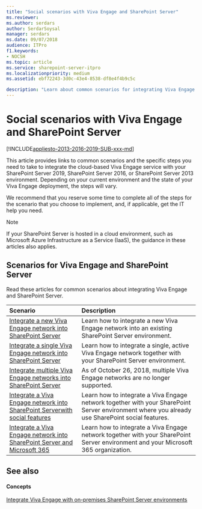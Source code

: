 ```yaml
---
title: "Social scenarios with Viva Engage and SharePoint Server"
ms.reviewer: 
ms.author: serdars
author: SerdarSoysal
manager: serdars
ms.date: 09/07/2018
audience: ITPro
f1.keywords:
- NOCSH
ms.topic: article
ms.service: sharepoint-server-itpro
ms.localizationpriority: medium
ms.assetid: ebf72243-3d0c-43e4-8538-df8e4f4b9c5c

description: "Learn about common scenarios for integrating Viva Engage with SharePoint Server."
---
```


# Social scenarios with Viva Engage and SharePoint Server

[!INCLUDE[appliesto-2013-2016-2019-SUB-xxx-md](../includes/appliesto-2013-2016-2019-SUB-xxx-md.md)]
  
This article provides links to common scenarios and the specific steps you need to take to integrate the cloud-based Viva Engage service with your SharePoint Server 2019, SharePoint Server 2016, or SharePoint Server 2013 environment. Depending on your current environment and the state of your Viva Engage deployment, the steps will vary.
  
We recommend that you reserve some time to complete all of the steps for the scenario that you choose to implement, and, if applicable, get the IT help you need. 
  
> [!NOTE]
> If your SharePoint Server is hosted in a cloud environment, such as Microsoft Azure Infrastructure as a Service (IaaS), the guidance in these articles also applies. 
  
## Scenarios for Viva Engage and SharePoint Server

Read these articles for common scenarios about integrating Viva Engage and SharePoint Server.
  
|**Scenario**|**Description**|
|:-----|:-----|
|[Integrate a new Viva Engage network into SharePoint Server](integrate-a-new-viva-engage-network-into-sharepoint-server.md) <br/> |Learn how to integrate a new Viva Engage network into an existing SharePoint Server  environment.  <br/> |
|[Integrate a single Viva Engage network into SharePoint Server](integrate-a-single-viva-engage-network-into-sharepoint-server.md) <br/> |Learn how to integrate a single, active Viva Engage network together with your SharePoint Server  environment.  <br/> |
|[Integrate multiple Viva Engage networks into SharePoint Server](integrate-multiple-viva-engage-networks-into-sharepoint-server.md) <br/> |As of October 26, 2018, multiple Viva Engage networks are no longer supported.    <br/> |
|[Integrate a Viva Engage network into SharePoint Serverwith social features](integrate-a-viva-engage-network-into-sharepoint-server-with-social-features.md) <br/> |Learn how to integrate a Viva Engage network together with your SharePoint Server environment where you already use SharePoint social features.  <br/> |
|[Integrate a Viva Engage network into SharePoint Server and Microsoft 365](integrate-a-viva-engage-network-into-sharepoint-server-and-office-365.md) <br/> |Learn how to integrate a Viva Engage network together with your SharePoint Server environment and your Microsoft 365 organization.  <br/> |
   
## See also

#### Concepts

[Integrate Viva Engage with on-premises SharePoint Server environments](integrate-viva-engage-with-on-premises-sharepoint-server-environments.md)

